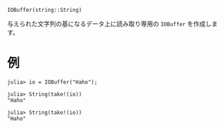 ```
IOBuffer(string::String)
```

与えられた文字列の基になるデータ上に読み取り専用の `IOBuffer` を作成します。

# 例

```jldoctest
julia> io = IOBuffer("Haho");

julia> String(take!(io))
"Haho"

julia> String(take!(io))
"Haho"
```
